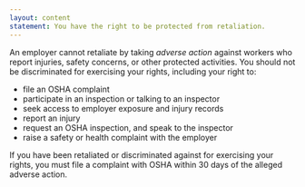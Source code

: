 ```yaml
---
layout: content
statement: You have the right to be protected from retaliation.
---
```

An employer cannot retaliate by taking _adverse action_ against workers who report injuries, safety concerns, or other protected activities. You should not be discriminated for exercising your rights, including your right to:

- file an OSHA complaint
- participate in an inspection or talking to an inspector
- seek access to employer exposure and injury records
- report an injury
- request an OSHA inspection, and speak to the inspector
- raise a safety or health complaint with the employer

If you have been retaliated or discriminated against for exercising your rights, you must file a complaint with OSHA within 30 days of the alleged adverse action.
